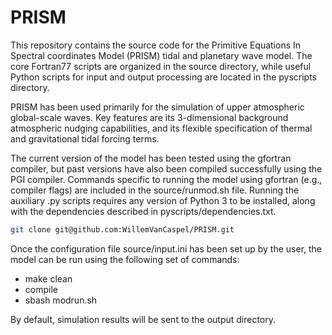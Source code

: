 # PRISM

This repository contains the source code for the Primitive Equations In Spectral coordinates Model (PRISM) tidal and planetary wave model. The core Fortran77 scripts are organized in the source directory, while useful Python scripts for input and output processing are located in the pyscripts directory. 

PRISM has been used primarily for the simulation of upper atmospheric global-scale waves. Key features are its 3-dimensional background atmospheric nudging capabilities, and its flexible specification of thermal and gravitational tidal forcing terms. 

The current version of the model has been tested using the gfortran compiler, but past versions have also been compiled successfully using the PGI compiler. Commands specific to running the model using gfortran (e.g., compiler flags) are included in the source/runmod.sh file. Running the auxiliary .py scripts requires any version of Python 3 to be installed, along with the dependencies described in pyscripts/dependencies.txt. 

```bash
git clone git@github.com:WillemVanCaspel/PRISM.git
```

Once the configuration file source/input.ini has been set up by the user, the model can be run using the following set of commands:

- make clean
- compile
- sbash modrun.sh

By default, simulation results will be sent to the output directory. 

